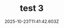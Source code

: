 ---
image: /static/img/portrait/test/test-3.png
title: test 3
category: Portrait
album: test
date: 2025-10-23T11:41:42.603Z
---